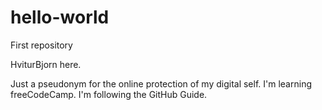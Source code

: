 # hello-world
First repository

HviturBjorn here.

Just a pseudonym for the online protection of my digital self.
I'm learning freeCodeCamp.  I'm following the GitHub Guide.
